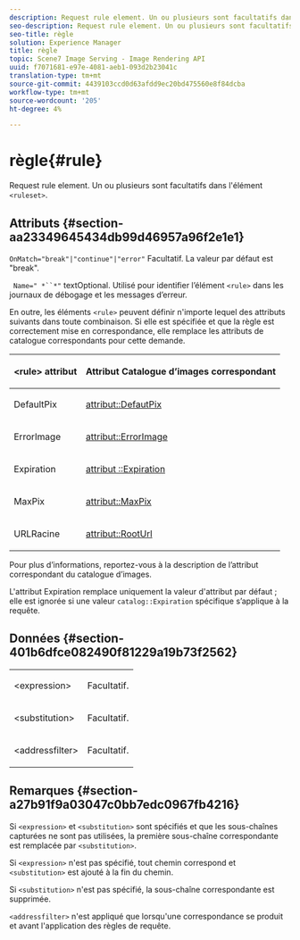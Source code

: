 ```yaml
---
description: Request rule element. Un ou plusieurs sont facultatifs dans l’élément <ensembles de règles>.
seo-description: Request rule element. Un ou plusieurs sont facultatifs dans l’élément <ensembles de règles>.
seo-title: règle
solution: Experience Manager
title: règle
topic: Scene7 Image Serving - Image Rendering API
uuid: f7071681-e97e-4081-aeb1-093d2b23041c
translation-type: tm+mt
source-git-commit: 4439103ccd0d63afdd9ec20bd475560e8f84dcba
workflow-type: tm+mt
source-wordcount: '205'
ht-degree: 4%

---
```



# règle{#rule}

Request rule element. Un ou plusieurs sont facultatifs dans l&#39;élément `<ruleset>`.

## Attributs {#section-aa23349645434db99d46957a96f2e1e1}

`OnMatch="break"|"continue"|"error"` Facultatif. La valeur par défaut est &quot;break&quot;.

` Name=" *``*"` textOptional. Utilisé pour identifier l’élément `<rule>` dans les journaux de débogage et les messages d’erreur.

En outre, les éléments `<rule>` peuvent définir n&#39;importe lequel des attributs suivants dans toute combinaison. Si elle est spécifiée et que la règle est correctement mise en correspondance, elle remplace les attributs de catalogue correspondants pour cette demande.

<table id="table_AFEFDE61C9ED40019C10D8FE5B16CA23"> 
 <thead> 
  <tr> 
   <th colname="col1" class="entry"> <p>&lt;rule&gt; attribut </p> </th> 
   <th colname="col2" class="entry"> <p>Attribut Catalogue d’images correspondant </p> </th> 
  </tr> 
 </thead>
 <tbody> 
  <tr> 
   <td colname="col1"> <p> <span class="codeph"> DefaultPix  </span> </p> </td> 
   <td colname="col2"> <p> <a href="../../../../../ir-api/material-cat/image-rendering-api-ref/c-ir-material-catalog/c-ir-attributes-reference/r-ir-defaultpix.md#reference-102c98f9b5d24d2aaaeb756653fb0e6f" type="reference" format="dita" scope="local"> attribut::DefautPix  </a> </p> </td> 
  </tr> 
  <tr> 
   <td colname="col1"> <p> <span class="codeph"> ErrorImage  </span> </p> </td> 
   <td colname="col2"> <p> <a href="../../../../../ir-api/material-cat/image-rendering-api-ref/c-ir-material-catalog/c-ir-attributes-reference/r-ir-errorimage.md#reference-b58bdaba96074c52802ca8dc54bfe2f0" type="reference" format="dita" scope="local"> attribut::ErrorImage  </a> </p> </td> 
  </tr> 
  <tr> 
   <td colname="col1"> <p> <span class="codeph"> Expiration </span> </p> </td> 
   <td colname="col2"> <p> <a href="../../../../../ir-api/material-cat/image-rendering-api-ref/c-ir-material-catalog/c-ir-attributes-reference/r-ir-expiration.md#reference-0f68ad8199c64bd4bc8d27dd78b7d996" type="reference" format="dita" scope="local"> attribut ::Expiration  </a> </p> </td> 
  </tr> 
  <tr> 
   <td colname="col1"> <p> <span class="codeph"> MaxPix  </span> </p> </td> 
   <td colname="col2"> <p> <a href="../../../../../ir-api/material-cat/image-rendering-api-ref/c-ir-material-catalog/c-ir-attributes-reference/r-ir-maxpix.md#reference-569f186bbc2840a6bd3cffa8ff3e7657" type="reference" format="dita" scope="local"> attribut::MaxPix  </a> </p> </td> 
  </tr> 
  <tr> 
   <td colname="col1"> <p> <span class="codeph"> URLRacine  </span> </p> </td> 
   <td colname="col2"> <p> <a href="../../../../../ir-api/material-cat/image-rendering-api-ref/c-ir-material-catalog/c-ir-attributes-reference/r-ir-rooturl.md#reference-b8d706a573814802bd6794223cc78402" type="reference" format="dita" scope="local"> attribut::RootUrl  </a> </p> </td> 
  </tr> 
 </tbody> 
</table>

Pour plus d’informations, reportez-vous à la description de l’attribut correspondant du catalogue d’images.

L&#39;attribut Expiration remplace uniquement la valeur d&#39;attribut par défaut ; elle est ignorée si une valeur `catalog::Expiration` spécifique s’applique à la requête.

## Données {#section-401b6dfce082490f81229a19b73f2562}

<table id="simpletable_A7E17B52AF754687ACCFFBE747939331"> 
 <tr class="strow"> 
  <td class="stentry"> <p> <span class="codeph"> &lt;expression&gt; </span> </p> </td> 
  <td class="stentry"> <p>Facultatif. </p> </td> 
 </tr> 
 <tr class="strow"> 
  <td class="stentry"> <p> <span class="codeph"> &lt;substitution&gt; </span> </p> </td> 
  <td class="stentry"> <p>Facultatif. </p> </td> 
 </tr> 
 <tr class="strow"> 
  <td class="stentry"> <p> <span class="codeph"> &lt;addressfilter&gt; </span> </p> </td> 
  <td class="stentry"> <p>Facultatif. </p> </td> 
 </tr> 
</table>

## Remarques {#section-a27b91f9a03047c0bb7edc0967fb4216}

Si `<expression>` et `<substitution>` sont spécifiés et que les sous-chaînes capturées ne sont pas utilisées, la première sous-chaîne correspondante est remplacée par `<substitution>`.

Si `<expression>` n&#39;est pas spécifié, tout chemin correspond et `<substitution>` est ajouté à la fin du chemin.

Si `<substitution>` n&#39;est pas spécifié, la sous-chaîne correspondante est supprimée.

`<addressfilter>` n&#39;est appliqué que lorsqu&#39;une correspondance se produit et avant l&#39;application des règles de requête.
